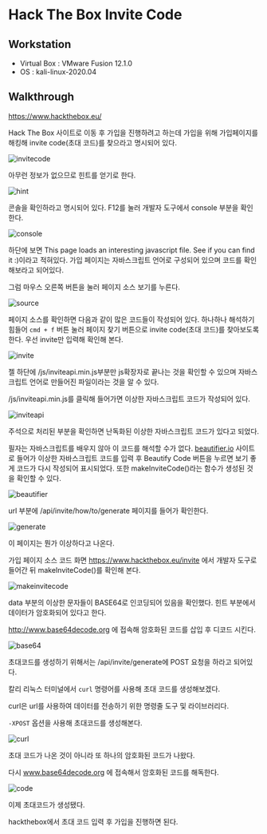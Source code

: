 # Hack The Box Invite Code

## Workstation
- Virtual Box : VMware Fusion 12.1.0
- OS : kali-linux-2020.04

## Walkthrough
https://www.hackthebox.eu/

Hack The Box 사이트로 이동 후 가입을 진행하려고 하는데 가입을 위해 가입페이지를 해킹해 invite code(초대 코드)를 찾으라고 명시되어 있다.

![invitecode](https://github.com/jasperkim425/Walkthrough/blob/main/HackTheBox/Invite%20Code/image/invitecode.png)

아무런 정보가 없으므로 힌트를 얻기로 한다.

![hint](https://github.com/jasperkim425/Walkthrough/blob/main/HackTheBox/Invite%20Code/image/hint.png)

콘솔을 확인하라고 명시되어 있다. F12를 눌러 개발자 도구에서 console 부분을 확인한다.

![console](https://github.com/jasperkim425/Walkthrough/blob/main/HackTheBox/Invite%20Code/image/console.png)

하단에 보면 This page loads an interesting javascript file. See if you can find it :)이라고 적혀있다. 가입 페이지는 자바스크립트 언어로 구성되어 있으며 코드를 확인해보라고 되어있다.

그럼 마우스 오른쪽 버튼을 눌러 페이지 소스 보기를 누른다.

![source](https://github.com/jasperkim425/Walkthrough/blob/main/HackTheBox/Invite%20Code/image/source.png)

페이지 소스를 확인하면 다음과 같이 많은 코드들이 작성되어 있다. 하나하나 해석하기 힘들어 `cmd + f` 버튼 눌러 페이지 찾기 버튼으로 invite code(초대 코드)를 찾아보도록 한다. 우선 invite만 입력해 확인해 본다.

![invite](https://github.com/jasperkim425/Walkthrough/blob/main/HackTheBox/Invite%20Code/image/invite.png)

젤 하단에 /js/inviteapi.min.js부분만 js확장자로 끝나는 것을 확인할 수 있으며 자바스크립트 언어로 만들어진 파일이라는 것을 알 수 있다. 

/js/inviteapi.min.js를 클릭해 들어가면 이상한 자바스크립트 코드가 작성되어 있다.

![inviteapi](https://github.com/jasperkim425/Walkthrough/blob/main/HackTheBox/Invite%20Code/image/inviteapi.png)

주석으로 처리된 부분을 확인하면 난독화된 이상한 자바스크립트 코드가 있다고 되었다.

필자는 자바스크립트를 배우지 않아 이 코드를 해석할 수가 없다. [beautifier.io](beautifier.io) 사이트로 들어가 이상한 자바스크립트 코드를 입력 후 Beautify Code 버튼을 누르면 보기 좋게 코드가 다시 작성되어 표시되었다. 또한 makeInviteCode()라는 함수가 생성된 것을 확인할 수 있다.

![beautifier](https://github.com/jasperkim425/Walkthrough/blob/main/HackTheBox/Invite%20Code/image/beautifier.png)

url 부분에 /api/invite/how/to/generate 페이지를 들어가 확인한다.

![generate](https://github.com/jasperkim425/Walkthrough/blob/main/HackTheBox/Invite%20Code/image/generate.png)

이 페이지는 뭔가 이상하다고 나온다. 

가입 페이지 소스 코드 화면 https://www.hackthebox.eu/invite 에서 개발자 도구로 들어간 뒤 makeInviteCode()를 확인해 본다.

![makeinvitecode](https://github.com/jasperkim425/Walkthrough/blob/main/HackTheBox/Invite%20Code/image/makeinvitecode.png)

data 부분의 이상한 문자들이 BASE64로 인코딩되어 있음을 확인했다. 힌트 부분에서 데이터가 암호화되어 있다고 한다. 

http://www.base64decode.org 에 접속해 암호화된 코드를 삽입 후 디코드 시킨다.

![base64](https://github.com/jasperkim425/Walkthrough/blob/main/HackTheBox/Invite%20Code/image/base64.png)

초대코드를 생성하기 위해서는 /api/invite/generate에 POST 요청을 하라고 되어있다.

칼리 리눅스 터미널에서 `curl` 명령어를 사용해 초대 코드를 생성해보겠다. 

curl은 url를 사용하여 데이터를 전송하기 위한 명령줄 도구 및 라이브러리다.

`-XPOST` 옵션을 사용해 초대코드를 생성해본다.

![curl](https://github.com/jasperkim425/Walkthrough/blob/main/HackTheBox/Invite%20Code/image/curl.png)

초대 코드가 나온 것이 아니라 또 하나의 암호화된 코드가 나왔다. 

다시 www.base64decode.org 에 접속해서 암호화된 코드를 해독한다. 

![code](https://github.com/jasperkim425/Walkthrough/blob/main/HackTheBox/Invite%20Code/image/code.png)

이제 초대코드가 생성됐다.

hackthebox에서 초대 코드 입력 후 가입을 진행하면 된다.

